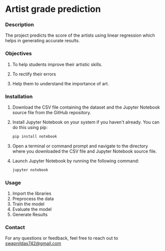 # Artist grade prediction
### Description
The project predicts the score of the artists using linear regression which
helps in generating accurate results.

### Objectives
1. To help students improve their artistic skills.
   
3. To rectify their errors
  
5. Help them to understand the importance of art.
   
### Installation
1. Download the CSV file containing the dataset and the Jupyter Notebook source file from the GitHub repository.

2. Install Jupyter Notebook on your system if you haven't already. You can do this using pip:
    ```bash
    pip install notebook


3. Open a terminal or command prompt and navigate to the directory where you downloaded the CSV file and Jupyter Notebook source file.

4. Launch Jupyter Notebook by running the following command:
    ```bash
   jupyter notebook
    
### Usage
1. Import the libraries
2. Preprocess the data
3. Train the model
4. Evaluate the model
5. Generate Results

### Contact
For any questions or feedback, feel free to reach out to [swapnildas742@gmail.com](mailto:swapnildas742@gmail.com)
